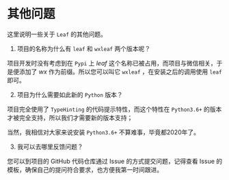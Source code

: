 # 其他问题

这里说明一些关于 `Leaf` 的其他问题。

1. 项目的名称为什么有 `leaf` 和 `wxleaf` 两个版本呢？

项目开发时没有考虑到在 `Pypi` 上 *leaf* 这个名称已被占用，而项目与微信相关，于是便添加了 *wx* 作为前缀。所以您可以叫它 `wxleaf` ，在安装之后的调用使用 `leaf` 即可。



2. 项目为什么需要如此新的 `Python` 版本？

项目完全使用了 `TypeHinting` 的代码提示特性，而这个特性在 `Python3.6+` 的版本才被完全支持，所以我们才需要新的版本支持；

当然，我相信对大家来说安装 `Python3.6+` 不算难事，毕竟都2020年了。



3. 我可以去哪里反馈问题？

您可以到项目的 GitHub 代码仓库通过 Issue 的方式提交问题，记得查看 Issue 的模板，确保自己的提问符合要求，也方便我第一时间跟进。